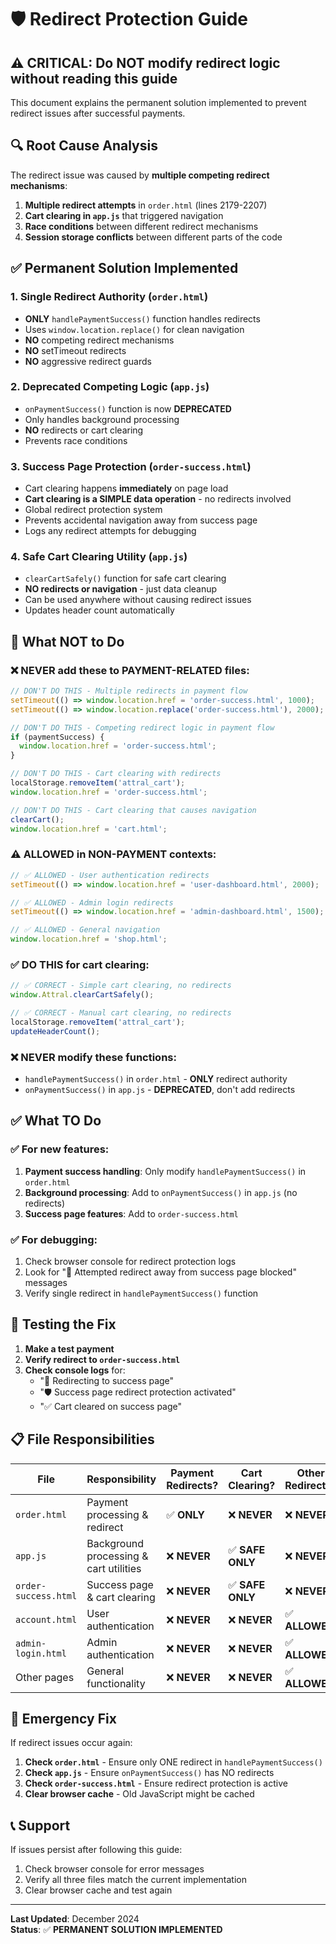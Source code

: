 # 🛡️ Redirect Protection Guide

## ⚠️ **CRITICAL: Do NOT modify redirect logic without reading this guide**

This document explains the permanent solution implemented to prevent redirect issues after successful payments.

## 🔍 **Root Cause Analysis**

The redirect issue was caused by **multiple competing redirect mechanisms**:

1. **Multiple redirect attempts** in `order.html` (lines 2179-2207)
2. **Cart clearing in `app.js`** that triggered navigation
3. **Race conditions** between different redirect mechanisms
4. **Session storage conflicts** between different parts of the code

## ✅ **Permanent Solution Implemented**

### 1. **Single Redirect Authority** (`order.html`)
- **ONLY** `handlePaymentSuccess()` function handles redirects
- Uses `window.location.replace()` for clean navigation
- **NO** competing redirect mechanisms
- **NO** setTimeout redirects
- **NO** aggressive redirect guards

### 2. **Deprecated Competing Logic** (`app.js`)
- `onPaymentSuccess()` function is now **DEPRECATED**
- Only handles background processing
- **NO** redirects or cart clearing
- Prevents race conditions

### 3. **Success Page Protection** (`order-success.html`)
- Cart clearing happens **immediately** on page load
- **Cart clearing is a SIMPLE data operation** - no redirects involved
- Global redirect protection system
- Prevents accidental navigation away from success page
- Logs any redirect attempts for debugging

### 4. **Safe Cart Clearing Utility** (`app.js`)
- `clearCartSafely()` function for safe cart clearing
- **NO redirects or navigation** - just data cleanup
- Can be used anywhere without causing redirect issues
- Updates header count automatically

## 🚫 **What NOT to Do**

### ❌ **NEVER add these to PAYMENT-RELATED files:**
```javascript
// DON'T DO THIS - Multiple redirects in payment flow
setTimeout(() => window.location.href = 'order-success.html', 1000);
setTimeout(() => window.location.replace('order-success.html'), 2000);

// DON'T DO THIS - Competing redirect logic in payment flow
if (paymentSuccess) {
  window.location.href = 'order-success.html';
}

// DON'T DO THIS - Cart clearing with redirects
localStorage.removeItem('attral_cart');
window.location.href = 'order-success.html';

// DON'T DO THIS - Cart clearing that causes navigation
clearCart();
window.location.href = 'cart.html';
```

### ⚠️ **ALLOWED in NON-PAYMENT contexts:**
```javascript
// ✅ ALLOWED - User authentication redirects
setTimeout(() => window.location.href = 'user-dashboard.html', 2000);

// ✅ ALLOWED - Admin login redirects  
setTimeout(() => window.location.href = 'admin-dashboard.html', 1500);

// ✅ ALLOWED - General navigation
window.location.href = 'shop.html';
```

### ✅ **DO THIS for cart clearing:**
```javascript
// ✅ CORRECT - Simple cart clearing, no redirects
window.Attral.clearCartSafely();

// ✅ CORRECT - Manual cart clearing, no redirects
localStorage.removeItem('attral_cart');
updateHeaderCount();
```

### ❌ **NEVER modify these functions:**
- `handlePaymentSuccess()` in `order.html` - **ONLY** redirect authority
- `onPaymentSuccess()` in `app.js` - **DEPRECATED**, don't add redirects

## ✅ **What TO Do**

### ✅ **For new features:**
1. **Payment success handling**: Only modify `handlePaymentSuccess()` in `order.html`
2. **Background processing**: Add to `onPaymentSuccess()` in `app.js` (no redirects)
3. **Success page features**: Add to `order-success.html`

### ✅ **For debugging:**
1. Check browser console for redirect protection logs
2. Look for "🚨 Attempted redirect away from success page blocked" messages
3. Verify single redirect in `handlePaymentSuccess()` function

## 🔧 **Testing the Fix**

1. **Make a test payment**
2. **Verify redirect to `order-success.html`**
3. **Check console logs** for:
   - "🚀 Redirecting to success page"
   - "🛡️ Success page redirect protection activated"
   - "✅ Cart cleared on success page"

## 📋 **File Responsibilities**

| File | Responsibility | Payment Redirects? | Cart Clearing? | Other Redirects? |
|------|----------------|-------------------|----------------|------------------|
| `order.html` | Payment processing & redirect | ✅ **ONLY** | ❌ **NEVER** | ❌ **NEVER** |
| `app.js` | Background processing & cart utilities | ❌ **NEVER** | ✅ **SAFE ONLY** | ❌ **NEVER** |
| `order-success.html` | Success page & cart clearing | ❌ **NEVER** | ✅ **SAFE ONLY** | ❌ **NEVER** |
| `account.html` | User authentication | ❌ **NEVER** | ❌ **NEVER** | ✅ **ALLOWED** |
| `admin-login.html` | Admin authentication | ❌ **NEVER** | ❌ **NEVER** | ✅ **ALLOWED** |
| Other pages | General functionality | ❌ **NEVER** | ❌ **NEVER** | ✅ **ALLOWED** |

## 🚨 **Emergency Fix**

If redirect issues occur again:

1. **Check `order.html`** - Ensure only ONE redirect in `handlePaymentSuccess()`
2. **Check `app.js`** - Ensure `onPaymentSuccess()` has NO redirects
3. **Check `order-success.html`** - Ensure redirect protection is active
4. **Clear browser cache** - Old JavaScript might be cached

## 📞 **Support**

If issues persist after following this guide:
1. Check browser console for error messages
2. Verify all three files match the current implementation
3. Clear browser cache and test again

---

**Last Updated**: December 2024  
**Status**: ✅ **PERMANENT SOLUTION IMPLEMENTED**
